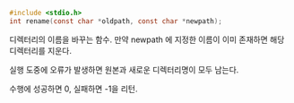 ~~~c
#include <stdio.h>
int rename(const char *oldpath, const char *newpath);
~~~

디렉터리의 이름을 바꾸는 함수.
만약 newpath 에 지정한 이름이 이미 존재하면 해당 디렉터리를 지운다.

실행 도중에 오류가 발생하면 원본과 새로운 디렉터리명이 모두 남는다.

수행에 성공하면 0, 실패하면 -1을 리턴.